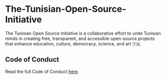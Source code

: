 # The-Tunisian-Open-Source-Initiative

The Tunisian Open Source Initiative is a collaborative effort to unite Tunisian minds in creating free, transparent, and accessible open-source projects that enhance education, culture, democracy, science, and art 🇹🇳.

## Code of Conduct
Read the full Code of Conduct [here](CODE_OF_CONDUCT.md).